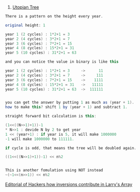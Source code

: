 1.  [Utopian Tree](https://www.hackerrank.com/challenges/utopian-tree/problem)
```java 
There is a pattern on the height every year.

original height: 1

year 1 (2 cycles) : 1*2+1 = 3 
year 2 (4 cycles) : 3*2+1 = 7
year 3 (6 cycles) : 7*2+1 = 15
year 4 (8 cycles) : 15*2+1 = 31
year 5 (10 cycles) : 31*2+1 = 63

and you can notice the value in binary is like this

year 1 (2 cycles) : 1*2+1 = 3     ->      11 
year 2 (4 cycles) : 3*2+1 = 7     ->     111
year 3 (6 cycles) : 7*2+1 = 15    ->    1111
year 4 (8 cycles) : 15*2+1 = 31   ->   11111
year 5 (10 cycles) : 31*2+1 = 63  ->  111111


you can get the answer by putting 1 as much as (year + 1).
how to make this? shift 1 by (year + 1) and subtract 1.

straight forward bit calculation is this:

(1<<((N>>1)+1))-1
* N>>1 : devide N by 2 to get year
1 << (year+1) : if year is 5, it will make 1000000
-1 will make 1000000 to 111111.

if cycle is odd, that means the tree will be doubled again.

((1<<((N>>1)+1))-1) << n%2


This is another fomulation using NOT instead
~(~1<<(n>>1)) << n%2
```
[Editorial of Hackers how inversions contribute in Larry's Array](https://www.hackerrank.com/challenges/larrys-array/editorial)
